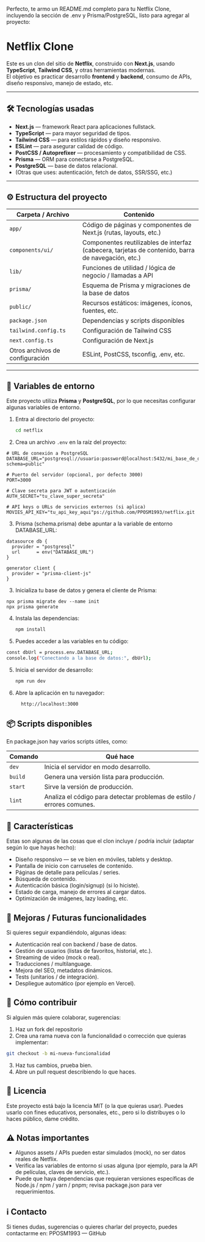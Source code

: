 Perfecto, te armo un README.md completo para tu Netflix Clone, incluyendo la sección de .env y Prisma/PostgreSQL, listo para agregar al proyecto:

# Netflix Clone

Este es un clon del sitio de **Netflix**, construido con **Next.js**, usando **TypeScript**, **Tailwind CSS**, y otras herramientas modernas.  
El objetivo es practicar desarrollo **frontend** y **backend**, consumo de APIs, diseño responsivo, manejo de estado, etc.

---

## 🛠 Tecnologías usadas

- **Next.js** — framework React para aplicaciones fullstack.  
- **TypeScript** — para mayor seguridad de tipos.  
- **Tailwind CSS** — para estilos rápidos y diseño responsivo.  
- **ESLint** — para asegurar calidad de código.  
- **PostCSS / Autoprefixer** — procesamiento y compatibilidad de CSS.  
- **Prisma** — ORM para conectarse a PostgreSQL.  
- **PostgreSQL** — base de datos relacional.  
- (Otras que uses: autenticación, fetch de datos, SSR/SSG, etc.)

---

## ⚙️ Estructura del proyecto

| Carpeta / Archivo     | Contenido |
|----------------------|-----------|
| `app/`               | Código de páginas y componentes de Next.js (rutas, layouts, etc.) |
| `components/ui/`     | Componentes reutilizables de interfaz (cabecera, tarjetas de contenido, barra de navegación, etc.) |
| `lib/`               | Funciones de utilidad / lógica de negocio / llamadas a API |
| `prisma/`            | Esquema de Prisma y migraciones de la base de datos |
| `public/`            | Recursos estáticos: imágenes, íconos, fuentes, etc. |
| `package.json`       | Dependencias y scripts disponibles |
| `tailwind.config.ts` | Configuración de Tailwind CSS |
| `next.config.ts`     | Configuración de Next.js |
| Otros archivos de configuración | ESLint, PostCSS, tsconfig, .env, etc. |

---

## 🔑 Variables de entorno

Este proyecto utiliza **Prisma** y **PostgreSQL**, por lo que necesitas configurar algunas variables de entorno.

1. Entra al directorio del proyecto:

   ```bash
   cd netflix
   ```

2. Crea un archivo `.env` en la raíz del proyecto:

```env
# URL de conexión a PostgreSQL
DATABASE_URL="postgresql://usuario:password@localhost:5432/mi_base_de_datos?schema=public"

# Puerto del servidor (opcional, por defecto 3000)
PORT=3000

# Clave secreta para JWT o autenticación
AUTH_SECRET="tu_clave_super_secreta"

# API keys o URLs de servicios externos (si aplica)
MOVIES_API_KEY="tu_api_key_aqui"ps://github.com/PPOSM1993/netflix.git
```


3. Prisma (schema.prisma) debe apuntar a la variable de entorno DATABASE_URL:
```
datasource db {
  provider = "postgresql"
  url      = env("DATABASE_URL")
}

generator client {
  provider = "prisma-client-js"
}
```

3. Inicializa tu base de datos y genera el cliente de Prisma:
```
npx prisma migrate dev --name init
npx prisma generate
```

4. Instala las dependencias:

   ```bash
   npm install
   ```

5. Puedes acceder a las variables en tu código:
```bash
const dbUrl = process.env.DATABASE_URL;
console.log("Conectando a la base de datos:", dbUrl);
```

5. Inicia el servidor de desarrollo:

   ```bash
   npm run dev
   ```

6. Abre la aplicación en tu navegador:
    ```bash
      http://localhost:3000
      ```

## 📦 Scripts disponibles

En package.json hay varios scripts útiles, como:

| Comando | Qué hace                                                               |
| ------- | ---------------------------------------------------------------------- |
| `dev`   | Inicia el servidor en modo desarrollo.                                 |
| `build` | Genera una versión lista para producción.                              |
| `start` | Sirve la versión de producción.                                        |
| `lint`  | Analiza el código para detectar problemas de estilo / errores comunes. |


## 📐 Características

Estas son algunas de las cosas que el clon incluye / podría incluir (adaptar según lo que hayas hecho):

- Diseño responsivo — se ve bien en móviles, tablets y desktop.
- Pantalla de inicio con carruseles de contenido.
- Páginas de detalle para películas / series.
- Búsqueda de contenido. 
- Autenticación básica (login/signup) (si lo hiciste).
- Estado de carga, manejo de errores al cargar datos.
- Optimización de imágenes, lazy loading, etc.

## 🔮 Mejoras / Futuras funcionalidades

Si quieres seguir expandiéndolo, algunas ideas:

- Autenticación real con backend / base de datos.
- Gestión de usuarios (listas de favoritos, historial, etc.).
- Streaming de video (mock o real).
- Traducciones / multilanguage.
- Mejora del SEO, metadatos dinámicos.
- Tests (unitarios / de integración).
- Despliegue automático (por ejemplo en Vercel).

## 📂 Cómo contribuir

Si alguien más quiere colaborar, sugerencias:

1. Haz un fork del repositorio
2. Crea una rama nueva con la funcionalidad o corrección que quieras implementar:

```bash
git checkout -b mi-nueva-funcionalidad
```

3. Haz tus cambios, prueba bien.
4. Abre un pull request describiendo lo que haces.

## 📄 Licencia

Este proyecto está bajo la licencia MIT (o la que quieras usar).
Puedes usarlo con fines educativos, personales, etc., pero si lo distribuyes o lo haces público, dame crédito.

## ⚠️ Notas importantes

- Algunos assets / APIs pueden estar simulados (mock), no ser datos reales de Netflix.
- Verifica las variables de entorno si usas alguna (por ejemplo, para la API de películas, claves de servicio, etc.).
- Puede que haya dependencias que requieran versiones específicas de Node.js / npm / yarn / pnpm; revisa package.json para   ver requerimientos.

## ℹ️ Contacto

Si tienes dudas, sugerencias o quieres charlar del proyecto, puedes contactarme en:
PPOSM1993 — GitHub

